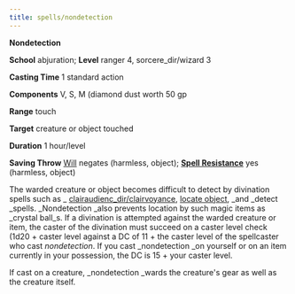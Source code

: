 ```yaml
---
title: spells/nondetection
---
```

 **Nondetection**

**School** abjuration; **Level** ranger 4, sorcere_dir/wizard 3

**Casting Time** 1 standard action

**Components** V, S, M (diamond dust worth 50 gp

**Range** touch

**Target** creature or object touched

**Duration** 1 hour/level

**Saving Throw** [Will](../combat#_will) negates (harmless, object); **[Spell Resistance](../glossary#_spell-resistance)** yes (harmless, object)

The warded creature or object becomes difficult to detect by divination spells such as _ [clairaudienc_dir/clairvoyance](clairaudienceClairvoyance#_clairaudience-clairvoyance), [locate object](locateObject#_locate-object), _and _detect _spells. _Nondetection _also prevents location by such magic items as _crystal ball_s. If a divination is attempted against the warded creature or item, the caster of the divination must succeed on a caster level check (1d20 + caster level against a DC of 11 + the caster level of the spellcaster who cast _nondetection_. If you cast _nondetection _on yourself or on an item currently in your possession, the DC is 15 + your caster level.

If cast on a creature, _nondetection _wards the creature's gear as well as the creature itself.

